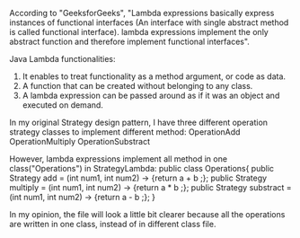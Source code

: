 
According to "GeeksforGeeks", "Lambda expressions basically express instances of functional interfaces (An interface with single abstract method is called functional interface). lambda expressions implement the only abstract function and therefore implement functional interfaces".

Java Lambda functionalities:
1) It enables to treat functionality as a method argument, or code as data.
2) A function that can be created without belonging to any class.
3) A lambda expression can be passed around as if it was an object and executed on demand.

In my original Strategy design pattern, I have three different operation strategy classes to implement different method:
  OperationAdd
  OperationMultiply
  OperationSubstract

However, lambda expressions implement all method in one class("Operations") in StrategyLambda: 
  public class Operations{
	  public Strategy add = (int num1, int num2) -> {return a + b ;};
	  public Strategy multiply = (int num1, int num2) -> {return a * b ;};
  	public Strategy substract = (int num1, int num2) -> {return a - b ;};
  }
  
In my opinion, the file will look a little bit clearer because all the operations are written in one class, instead of in different class file.
